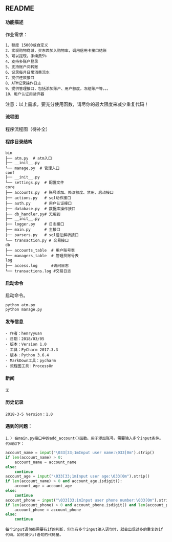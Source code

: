 ## README
#### **功能描述**
作业需求：
```text
1、额度 15000或自定义
2、实现购物商城，买东西加入购物车，调用信用卡接口结账
3、可以提现，手续费5%
4、支持多账户登录
5、支持账户间转账
6、记录每月日常消费流水
7、提供还款接口
8、ATM记录操作日志
9、提供管理接口，包括添加账户、用户额度，冻结账户等。。。
10、用户认证用装饰器
```

注意：以上需求，要充分使用函数，请尽你的最大限度来减少重复代码！

#### **流程图**
程序流程图（待补全）
![]()

#### **程序目录结构**
````text
bin
├── atm.py  # atm入口
├── __init__.py
└── manage.py  # 管理入口
conf
├── __init__.py
└── settings.py  # 配置文件
core
├── accounts.py  # 账号添加、修改额度、禁用、启动接口
├── actions.py   # sql动作接口
├── auth.py      # 用户认证接口
├── database.py  # 数据库操作接口
├── db_handler.py# 无用到
├── __init__.py
├── logger.py    # 日志接口
├── main.py      # 主接口
├── parsers.py   # sql语法解析接口
└── transaction.py # 交易接口
db
├── accounts_table  # 用户账号表
└── managers_table  # 管理员账号表
log
├── access.log      #访问日志
└── transactions.log #交易日志

````
    
#### 启动命令
启动命令。
```text
python atm.py
python manage.py
```

#### 发布信息
    - 作者：henryyuan
    - 日期：2018/03/05
    - 版本：Version 1.0
    - 工具：PyCharm 2017.3.3
    - 版本：Python 3.6.4
    - MarkDown工具：pycharm
    - 流程图工具：ProcessOn
    
#### 新闻
    无

#### 历史记录
    2018-3-5 Version：1.0
    
#### 遇到的问题：
```text
1.) 在main.py接口中的add_account()函数。用于添加账号。需要输入多个input条件。代码如下：
```
```python
account_name = input("\033[33;1mInput user name:\033[0m").strip()
if len(account_name) > 0:
    account_name = account_name
else:
    continue
account_age = input("\033[33;1mInput user age:\033[0m").strip()
if len(account_name) > 0 and account_age.isdigit():
    account_age = account_age
else:
    continue
account_phone = input("\033[33;1mInput user phone number:\033[0m").strip()
if len(account_phone) > 0 and account_phone.isdigit() and len(account_phone) == 11:
    account_phone = account_phone
else:
    continue
```
```text
每个input语句都需要有if的判断，但当有多个input输入语句时，就会出现过多的重复的if代码。如何减少if语句的代码量。
```